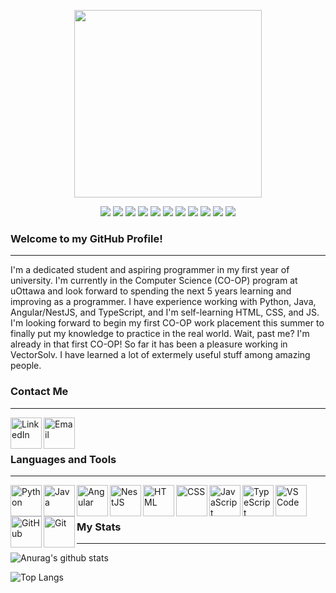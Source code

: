 <p align="center">
    <img width="300px" height="300px" src="https://i.postimg.cc/66bPhZCm/image.png"/>
<p/>
<p align="center">
  <img src="https://img.shields.io/badge/Python-Expert-3776AB?style=flat-square&logo=python&logoColor=white"/>
  <img src="https://img.shields.io/badge/Java-Expert-007396?style=flat-square&logo=java&logoColor=white"/>
  <img src="https://img.shields.io/badge/Angular-Expert-DD0031?style=flat-square&logo=angular&logoColor=white"/>
  <img src="https://img.shields.io/badge/NestJS-Expert-E0234E?style=flat-square&logo=nestjs&logoColor=white"/>
  <img src="https://img.shields.io/badge/HTML-Intermediate-E34F26?style=flat-square&logo=html5&logoColor=white"/>
  <img src="https://img.shields.io/badge/CSS-Intermediate-1572B6?style=flat-square&logo=css3&logoColor=white"/>
  <img src="https://img.shields.io/badge/JavaScript-Intermediate-F7DF1E?style=flat-square&logo=javascript&logoColor=white"/>
  <img src="https://img.shields.io/badge/TypeScript-Expert-3178C6?style=flat-square&logo=typescript&logoColor=white"/>
  <img src="https://img.shields.io/badge/Visual Studio Code-Expert-007ACC?style=flat-square&logo=visual-studio-code&logoColor=white"/>
  <img src="https://img.shields.io/badge/GitHub-Expert-181717?style=flat-square&logo=github&logoColor=white"/>
  <img src="https://img.shields.io/badge/Git-Expert-F05032?style=flat-square&logo=git&logoColor=white"/>
<p/>

### Welcome to my GitHub Profile!
---
I'm a dedicated student and aspiring programmer in my first year of university. I'm currently in the Computer Science (CO-OP) program at uOttawa and look forward to spending the next 5 years learning and improving as a programmer. I have experience working with Python, Java, Angular/NestJS, and TypeScript, and I'm self-learning HTML, CSS, and JS. I'm looking forward to begin my first CO-OP work placement this summer to finally put my knowledge to practice in the real world. Wait, past me? I'm already in that first CO-OP! So far it has been a pleasure working in VectorSolv. I have learned a lot of extermely useful stuff among amazing people.

### Contact Me
---
[<img align="left" width="50px" height="50px" title="LinkedIn" src="https://simpleicons.org/icons/linkedin.svg"/>](https://www.linkedin.com/in/diegobajetti)
[<img align="left" width="50px" height="50px" title="Email" src="https://simpleicons.org/icons/microsoftoutlook.svg"/>](mailto:diego.bajetti@outlook.com)
<br/>
<br/>

### Languages and Tools
---
<img align="left" width="50px" height="50px" title="Python" src="https://simpleicons.org/icons/python.svg"/>
<img align="left" width="50px" height="50px" title="Java" src="https://simpleicons.org/icons/java.svg"/>
<img align="left" width="50px" height="50px" title="Angular" src="https://simpleicons.org/icons/angular.svg"/>
<img align="left" width="50px" height="50px" title="NestJS" src="https://simpleicons.org/icons/nestjs.svg"/>
<img align="left" width="50px" height="50px" title="HTML" src="https://simpleicons.org/icons/html5.svg"/>
<img align="left" width="50px" height="50px" title="CSS" src="https://simpleicons.org/icons/css3.svg"/>
<img align="left" width="50px" height="50px" title="JavaScript" src="https://simpleicons.org/icons/javascript.svg"/>
<img align="left" width="50px" height="50px" title="TypeScript" src="https://simpleicons.org/icons/typescript.svg"/>
<img align="left" width="50px" height="50px" title="VS Code" src="https://simpleicons.org/icons/visualstudiocode.svg"/>
<img align="left" width="50px" height="50px" title="GitHub" src="https://simpleicons.org/icons/github.svg"/>
<img align="left" width="50px" height="50px" title="Git" src="https://simpleicons.org/icons/git.svg"/>
<br/>
<br/>

### My Stats
---
![Anurag's github stats](https://github-readme-stats.vercel.app/api?username=diegobajetti&count_private=true&hide=stars,prs&show_icons=true&locale=en&include_all_commits=trueC&theme=tokyonight)

![Top Langs](https://github-readme-stats.vercel.app/api/top-langs/?username=diegobajetti&theme=tokyonight)
